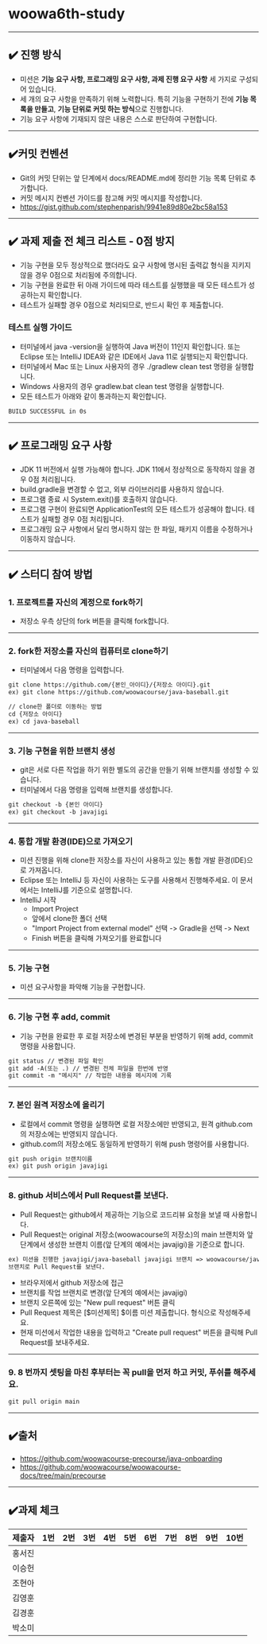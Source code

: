 # woowa6th-study

---

## ✔️ 진행 방식
  - 미션은 **기능 요구 사항, 프로그래밍 요구 사항, 과제 진행 요구 사항** 세 가지로 구성되어 있습니다.
  - 세 개의 요구 사항을 만족하기 위해 노력합니다. 특히 기능을 구현하기 전에 **기능 목록을 만들고**, **기능 단위로 커밋 하는 방식**으로 진행합니다.
  - 기능 요구 사항에 기재되지 않은 내용은 스스로 판단하여 구현합니다.

---

## ✔️커밋 컨벤션
  - Git의 커밋 단위는 앞 단계에서 docs/README.md에 정리한 기능 목록 단위로 추가합니다.
  - 커밋 메시지 컨벤션 가이드를 참고해 커밋 메시지를 작성합니다.
  - https://gist.github.com/stephenparish/9941e89d80e2bc58a153 

---

## ✔️ 과제 제출 전 체크 리스트 - 0점 방지
  - 기능 구현을 모두 정상적으로 했더라도 요구 사항에 명시된 출력값 형식을 지키지 않을 경우 0점으로 처리됨에 주의합니다.
  - 기능 구현을 완료한 뒤 아래 가이드에 따라 테스트를 실행했을 때 모든 테스트가 성공하는지 확인합니다.
  - 테스트가 실패할 경우 0점으로 처리되므로, 반드시 확인 후 제출합니다.

### 테스트 실행 가이드
  - 터미널에서 java -version을 실행하여 Java 버전이 11인지 확인합니다. 또는 Eclipse 또는 IntelliJ IDEA와 같은 IDE에서 Java 11로 실행되는지 확인합니다.
  - 터미널에서 Mac 또는 Linux 사용자의 경우 ./gradlew clean test 명령을 실행합니다.
  - Windows 사용자의 경우 gradlew.bat clean test 명령을 실행합니다.
  - 모든 테스트가 아래와 같이 통과하는지 확인합니다.

```html
BUILD SUCCESSFUL in 0s
```

---

## ✔️ 프로그래밍 요구 사항
  - JDK 11 버전에서 실행 가능해야 합니다. JDK 11에서 정상적으로 동작하지 않을 경우 0점 처리됩니다.
  - build.gradle을 변경할 수 없고, 외부 라이브러리를 사용하지 않습니다.
  - 프로그램 종료 시 System.exit()를 호출하지 않습니다.
  - 프로그램 구현이 완료되면 ApplicationTest의 모든 테스트가 성공해야 합니다. 테스트가 실패할 경우 0점 처리됩니다.
  - 프로그래밍 요구 사항에서 달리 명시하지 않는 한 파일, 패키지 이름을 수정하거나 이동하지 않습니다.

---

## ✔️ 스터디 참여 방법

### 1. 프로젝트를 자신의 계정으로 fork하기
  - 저장소 우측 상단의 fork 버튼을 클릭해 fork합니다.

---

### 2. fork한 저장소를 자신의 컴퓨터로 clone하기
  - 터미널에서 다음 명령을 입력합니다.

```html
git clone https://github.com/{본인_아이디}/{저장소 아이디}.git
ex) git clone https://github.com/woowacourse/java-baseball.git
```

```html
// clone한 폴더로 이동하는 방법
cd {저장소 아이디}
ex) cd java-baseball
```

---

### 3. 기능 구현을 위한 브랜치 생성
  - git은 서로 다른 작업을 하기 위한 별도의 공간을 만들기 위해 브랜치를 생성할 수 있습니다.
  - 터미널에서 다음 명령을 입력해 브랜치를 생성합니다.

```html
git checkout -b {본인 아이디}
ex) git checkout -b javajigi
```

---

### 4. 통합 개발 환경(IDE)으로 가져오기
  - 미션 진행을 위해 clone한 저장소를 자신이 사용하고 있는 통합 개발 환경(IDE)으로 가져옵니다.
  - Eclipse 또는 IntelliJ 등 자신이 사용하는 도구를 사용해서 진행해주세요. 이 문서에서는 IntelliJ를 기준으로 설명합니다.
  - IntelliJ 시작
    - Import Project
    - 앞에서 clone한 폴더 선택
    - "Import Project from external model" 선택 -> Gradle을 선택 -> Next
    - Finish 버튼을 클릭해 가져오기를 완료합니다

---

### 5. 기능 구현
  - 미션 요구사항을 파악해 기능을 구현합니다.

---

### 6. 기능 구현 후 add, commit
  - 기능 구현을 완료한 후 로컬 저장소에 변경된 부분을 반영하기 위해 add, commit 명령을 사용합니다.

```html
git status // 변경된 파일 확인
git add -A(또는 .) // 변경된 전체 파일을 한번에 반영
git commit -m "메시지" // 작업한 내용을 메시지에 기록
```

---

### 7. 본인 원격 저장소에 올리기
  - 로컬에서 commit 명령을 실행하면 로컬 저장소에만 반영되고, 원격 github.com의 저장소에는 반영되지 않습니다.
  - github.com의 저장소에도 동일하게 반영하기 위해 push 명령어를 사용합니다.

```html
git push origin 브랜치이름
ex) git push origin javajigi
```

---

### 8. github 서비스에서 Pull Request를 보낸다.
  - Pull Request는 github에서 제공하는 기능으로 코드리뷰 요청을 보낼 때 사용합니다.
  - Pull Request는 original 저장소(woowacourse의 저장소)의 main 브랜치와 앞 단계에서 생성한 브랜치 이름(앞 단계의 예에서는 javajigi)을 기준으로 합니다.

```html
ex) 미션을 진행한 javajigi/java-baseball javajigi 브랜치 => woowacourse/java-baseball main
브랜치로 Pull Request를 보낸다.
```
  - 브라우저에서 github 저장소에 접근
  - 브랜치를 작업 브랜치로 변경(앞 단계의 예에서는 javajigi)
  - 브랜치 오른쪽에 있는 "New pull request" 버튼 클릭
  - Pull Request 제목은 [$미션제목] $이름 미션 제출합니다. 형식으로 작성해주세요.
  - 현재 미션에서 작업한 내용을 입력하고 "Create pull request" 버튼을 클릭해 Pull Request를 보내주세요.

---

### 9. 8 번까지 셋팅을 마친 후부터는 꼭 pull을 먼저 하고 커밋, 푸쉬를 해주세요.

```html
git pull origin main
```

---

## ✔️출처
  - https://github.com/woowacourse-precourse/java-onboarding
  - https://github.com/woowacourse/woowacourse-docs/tree/main/precourse

---

## ✔️과제 체크

|제출자|1번|2번|3번|4번|5번|6번|7번|8번|9번|10번|
|-----|----|----|----|----|----|----|----|----|----|----|
|홍서진| | | | | | | | | | |
|이승헌| | | | | | | | | | |
|조현아| | | | | | | | | | |
|김영훈| | | | | | | | | | |
|김경훈| | | | | | | | | | |
|박소미| | | | | | | | | | |

